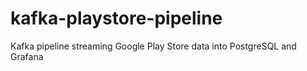 # kafka-playstore-pipeline
Kafka pipeline streaming Google Play Store data into PostgreSQL and Grafana
